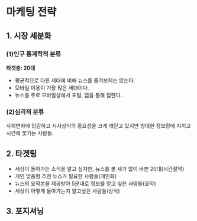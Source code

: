# 마케팅 전략
## 1. 시장 세분화
### (1)인구 통계학적 분류
**타겟층: 20대** 
- 평균적으로 다른 세대에 비해 뉴스를 즐겨보지는 않는다.
- 모바일 이용이 가장 많은 세대이다.
- 뉴스를 주로 모바일상에서 포털, 앱을 통해 접한다.  
### (2)심리적 분류   
사회변화에 민감하고 시사상식의 중요성을 크게 깨닫고 있지만 방대한 정보량에 지치고 시간에 쫓기는 사람들.

## 2. 타겟팅
- 세상이 돌아가는 소식을 알고 싶지만, 뉴스를 볼 새가 없이 바쁜 20대(시간절약)
- 개인 맞춤형 추천 뉴스가 필요한 사람들(개인화)
- 뉴스의 요약본을 제공받아 5분내로 정보를 얻고 싶은 사람들(요약)
- 세상이 어떻게 돌아가는지 알고싶은 사람들(상식)

## 3. 포지셔닝



